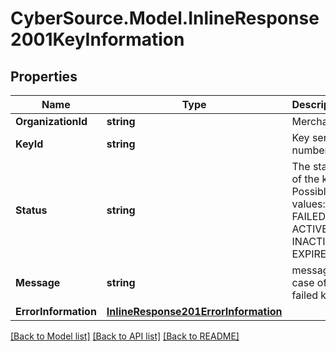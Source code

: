 # CyberSource.Model.InlineResponse2001KeyInformation
## Properties

Name | Type | Description | Notes
------------ | ------------- | ------------- | -------------
**OrganizationId** | **string** | Merchant Id  | [optional] 
**KeyId** | **string** | Key serial number  | [optional] 
**Status** | **string** | The status of the key.  Possible values:  - FAILED  - ACTIVE  - INACTIVE  - EXPIRED  | [optional] 
**Message** | **string** | message in case of failed key  | [optional] 
**ErrorInformation** | [**InlineResponse201ErrorInformation**](InlineResponse201ErrorInformation.md) |  | [optional] 

[[Back to Model list]](../README.md#documentation-for-models) [[Back to API list]](../README.md#documentation-for-api-endpoints) [[Back to README]](../README.md)

